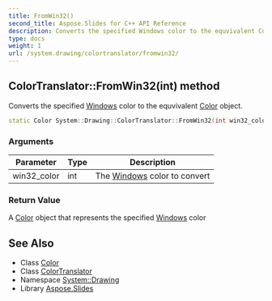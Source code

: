 ```yaml
---
title: FromWin32()
second_title: Aspose.Slides for C++ API Reference
description: Converts the specified Windows color to the equvivalent Color object.
type: docs
weight: 1
url: /system.drawing/colortranslator/fromwin32/
---
```

## ColorTranslator::FromWin32(int) method


Converts the specified [Windows](../../../system.windows/) color to the equvivalent [Color](../../color/) object.

```cpp
static Color System::Drawing::ColorTranslator::FromWin32(int win32_color)
```


### Arguments

| Parameter | Type | Description |
| --- | --- | --- |
| win32_color | int | The [Windows](../../../system.windows/) color to convert |

### Return Value

A [Color](../../color/) object that represents the specified [Windows](../../../system.windows/) color

## See Also

* Class [Color](../../color/)
* Class [ColorTranslator](../)
* Namespace [System::Drawing](../../)
* Library [Aspose.Slides](../../../)
